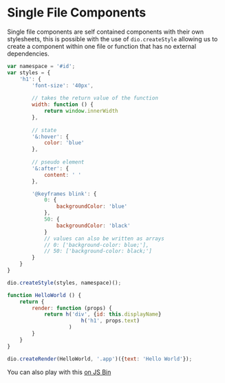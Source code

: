 # Single File Components

Single file components are self contained components with their own stylesheets,
this is possible with the use of `dio.createStyle` allowing us to create a component
within one file or function that has no external dependencies.

```javascript
var namespace = '#id';
var styles = {
	'h1': {
		'font-size': '40px',
		
		// takes the return value of the function
		width: function () {
			return window.innerWidth
		},
		
		// state
		'&:hover': {
			color: 'blue'
		},
		
		// pseudo element
		'&:after': {
			content: ' '
		},

		'@keyframes blink': {
			0: {
				backgroundColor: 'blue'
			},
			50: {
				backgroundColor: 'black'
			}
			// values can also be written as arrays
			// 0: ['background-color: blue;'],
			// 50: ['background-color: black;']
		}
	}
}

dio.createStyle(styles, namespace)();

function HelloWorld () {
	return {
		render: function (props) {
			return h('div', {id: this.displayName}
						h('h1', props.text)
					)
		}
	}
}

dio.createRender(HelloWorld, '.app')({text: 'Hello World'});
```

You can also play with this [on JS Bin](http://jsbin.com/yayuxox/edit?js,console,output)
